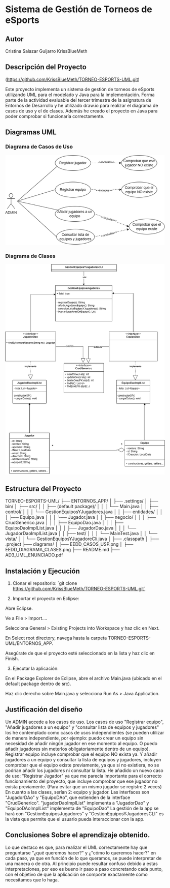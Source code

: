 # Sistema de Gestión de Torneos de eSports 
## Autor
Cristina Salazar Guijarro
KrissBlueMeth

## Descripción del Proyecto
(https://github.com/KrissBlueMeth/TORNEO-ESPORTS-UML.git)

Este proyecto implementa un sistema de gestión de torneos de eSports utilizando UML para el modelado y Java para la implementación. Forma parte de la actividad evaluable del tercer trimestre de la asignatura de Entornos de Desarrollo y he utilizado draw.io para realizar el diagrama de casos de uso y el de clases. Además he creado el proyecto en Java para poder comprobar si funcionaría correctamente. 

## Diagramas UML 

### Diagrama de Casos de Uso 
![Diagrama de casos de uso](diagrams/EEDD_CASOS_USO.png) 

### Diagrama de Clases 
![Diagrama de clases](diagrams/EEDD_DIAGRAMA_CLASES.png) 

## Estructura del Proyecto

TORNEO-ESPORTS-UML/
├── ENTORNOS_APP/
│   ├── .settings/
│   ├── bin/
│   ├── src/
│   │   ├── (default package)/
│   │   │   └── Main.java
│   │   ├── control/
│   │   │   └── GestionEquiposYJugadores.java
│   │   ├── entidades/
│   │   │   ├── Equipo.java
│   │   │   └── Jugador.java
│   │   ├── negocio/
│   │   │   ├── CrudGenerico.java
│   │   │   ├── EquipoDao.java
│   │   │   ├── EquipoDaoImplList.java
│   │   │   ├── JugadorDao.java
│   │   │   └── JugadorDaoImplList.java
│   │   ├── test/
│   │   │   └── MainTest.java
│   │   └── vista/
│   │       └── GestionEquiposYJugadoreCli.java
│   ├── .classpath
│   ├── .project
├── diagrams/
│   ├── EEDD_CASOS_USP.png
│   ├── EEDD_DIAGRAMA_CLASES.png
├── README.md
├── AD3_UML_ENUNCIADO.pdf

## Instalación y Ejecución 
1. Clonar el repositorio:
 `git clone https://github.com/KrissBlueMeth/TORNEO-ESPORTS-UML.git´
  
2. Importar el proyecto en Eclipse:
   
Abre Eclipse.

Ve a File > Import....

Selecciona General > Existing Projects into Workspace y haz clic en Next.

En Select root directory, navega hasta la carpeta TORNEO-ESPORTS-UML/ENTORNOS_APP.

Asegúrate de que el proyecto esté seleccionado en la lista y haz clic en Finish.

3. Ejecutar la aplicación:
   
En el Package Explorer de Eclipse, abre el archivo Main.java (ubicado en el default package dentro de src).

Haz clic derecho sobre Main.java y selecciona Run As > Java Application.

 ## Justificación del diseño 
 Un ADMIN accede a los casos de uso. Los casos de uso "Registrar equipo", "Añadir jugadores a un equipo" y "consultar lista de equipos y jugadores" los he contemplado como casos de usos independientes (se pueden utilizar de manera independiente, por ejemplo: puedo crear un equipo sin necesidad de añadir ningún jugador en ese momento al equipo. O puedo añadir jugadores sin meterlos obligatoriamente dentro de un equipo). Registrar equipo incluye comprobar que el equipo NO exista ya. Y añadir jugadores a un equipo y consultar la lista de equipos y jugadores, incluyen comprobar que el equipo existe previamente, ya que si no existiera, no se podrían añadir los jugadores ni consultar la lista. He añadido un nuevo caso de uso: "Registrar Jugador" ya que me parecía importante para el correcto funcionamiento del proyecto, que incluye comprobar que ese jugador no exista previamente. (Para evitar que un mismo jugador se registre 2 veces)
En cuanto a las clases, serían 2: equipo y jugador. Las interfaces son "JugadorDAo" y "EquipoDAo", que extienden de la interface "CrudGenerico". "jugadorDaoImplList" implementa a "JugadorDao" y "EquipoDAoImplList" implementa de "EquipoDao" La gestión de la app se hará con "GestionEquiposJugadores" y "GestionEquiposYJugadoresCLI" es la vista que permite que el usuario pueda interaccionar con la app.
 
 ## Conclusiones Sobre el aprendizaje obtenido.
Lo que destaco es que, para realizar el UML correctamente hay que preguntarse "¿qué queremos hacer?" y ¿"cómo lo queremos hacer?" en cada paso, ya que en función de lo que queramos, se puede interpretar de una manera o de otra. Al principio puede resultar confuso debido a estas interpretaciones, por eso es bueno ir paso a paso concretando cada punto, con el objetivo de que la aplicación se comporte exactamente como necesitamos que lo haga. 
